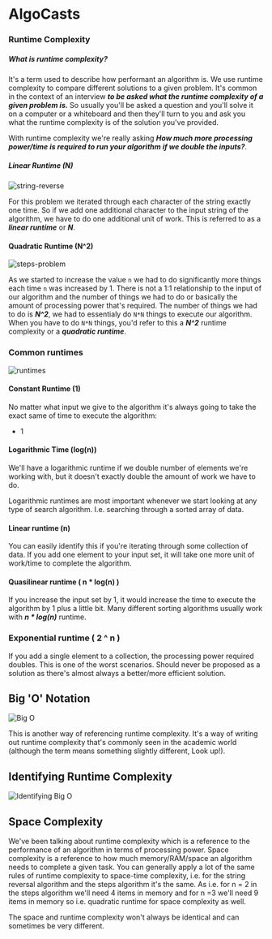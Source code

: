 # AlgoCasts

### Runtime Complexity

##### What is runtime complexity?

It's a term used to describe how performant an algorithm is. We use runtime complexity to compare different solutions to a given problem. It's common in the context of an interview _**to be asked what the runtime complexity of a given problem is.**_
So usually you'll be asked a question and you'll solve it on a computer or a whiteboard and then they'll turn to you and ask you what the runtime complexity is of the solution you've provided.

With runtime complexity we're really asking _**How much more processing power/time is required to run your algorithm if we double the inputs?**_.

##### Linear Runtime (N)

![string-reverse](https://user-images.githubusercontent.com/22747985/36342957-9f6147da-13fd-11e8-8a8e-0cce2b14bd3e.png)

For this problem we iterated through each character of the string exactly one time. So if we add one additional character to the input string of the algorithm, we have to do one additional unit of work. This is referred to as a _**linear runtime**_ or _**N**_.

#### Quadratic Runtime (N^2)

![steps-problem](https://user-images.githubusercontent.com/22747985/36343010-3a6f54f6-13fe-11e8-901e-005523faf626.png)

As we started to increase the value `n` we had to do significantly more things each time `n` was increased by 1. There is not a 1:1 relationship to the input of our algorithm and the number of things we had to do or basically the amount of processing power that's required. The number of things we had to do is _**N^2**_, we had to essentialy do `N*N` things to execute our algorithm. When you have to do `N*N` things, you'd refer to this a _**N^2**_ runtime complexity or a _**quadratic runtime**_.

### Common runtimes

![runtimes](https://user-images.githubusercontent.com/22747985/36343429-1cbc31a8-1404-11e8-9019-996ecff27378.png)

#### Constant Runtime (1)

No matter what input we give to the algorithm it's always going to take the exact same of time to execute the algorithm:

* 1

#### Logarithmic Time (log(n))

We'll have a logarithmic runtime if we double number of elements we're working with, but it doesn't exactly double the amount of work we have to do.

Logarithmic runtimes are most important whenever we start looking at any type of search algorithm. I.e. searching through a sorted array of data.

#### Linear runtime (n)

You can easily identify this if you're iterating through some collection of data. If you add one element to your input set, it will take one more unit of work/time to complete the algorithm.

#### Quasilinear runtime ( n \* log(n) )

If you increase the input set by 1, it would increase the time to execute the algorithm by 1 plus a little bit. Many different sorting algorithms usually work with _**n \* log(n)**_ runtime.

### Exponential runtime ( 2 ^ n )

If you add a single element to a collection, the processing power required doubles. This is one of the worst scenarios. Should never be proposed as a solution as there's almost always a better/more efficient solution.

## Big 'O' Notation

![Big O](https://user-images.githubusercontent.com/22747985/36344510-610a60aa-1413-11e8-87cf-26af905c2fba.png)

This is another way of referencing runtime complexity. It's a way of writing out runtime complexity that's commonly seen in the academic world (although the term means something slightly different, Look up!).

## Identifying Runtime Complexity

![Identifying Big O](https://user-images.githubusercontent.com/22747985/36344562-90053096-1414-11e8-8ad1-7fc556903ad5.png)

## Space Complexity

We've been talking about runtime complexity which is a reference to the performance of an algorithm in terms of processing power. Space complexity is a reference to how much memory/RAM/space an algorithm needs to complete a given task. You can generally apply a lot of the same rules of runtime complexity to space-time complexity, i.e. for the string reversal algorithm and the steps algorithm it's the same. As i.e. for n = 2 in the steps algorithm we'll need 4 items in memory and for n =3 we'll need 9 items in memory so i.e. quadratic runtime for space complexity as well.

The space and runtime complexity won't always be identical and can sometimes be very different.
